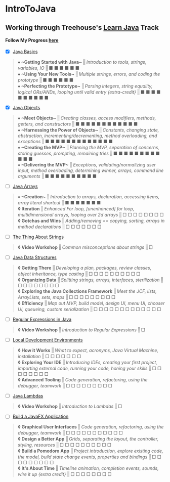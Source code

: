 # IntroToJava
## Working through Treehouse's [Learn Java](https://teamtreehouse.com/tracks/learn-java) Track
#### Follow My Progress [here](https://teamtreehouse.com/stephanieyoustra)



- [x] [Java Basics](https://teamtreehouse.com/library/java-basics)
> **♦ ~Getting Started with Java~** _⸽⸽ Introduction to tools, strings, variables, IO ⸽⸽_ ■ ■ ■ ■ ■ ■  
> **♦ ~Using Your New Tools~** _⸽⸽ Multiple strings, errors, and coding the prototype ⸽⸽_ ■ ■ ■ ■ ■ ■  
> **♦ ~Perfecting the Prototype~** _⸽⸽ Parsing integers, string equality, logical ORs/ANDs, looping until valid entry {extra-credit} ⸽⸽_ ■ ■ ■ ■ ■ ■ ■ ■ ■ ■  


- [x] [Java Objects](https://teamtreehouse.com/library/java-objects-2)
> **♦ ~Meet Objects~** _⸽⸽ Creating classes, access modifiers, methods, getters, and constructors ⸽⸽_ ■ ■ ■ ■ ■ ■ ■ ■ ■ ■ ■ ■  
> **♦ ~Harnessing the Power of Objects~** _⸽⸽ Constants, changing state, abstraction, incrementing/decrementing, method overloading, and exceptions ⸽⸽_ ■ ■ ■ ■ ■ ■ ■ ■ ■ ■ ■ ■ ■  
> **♦ ~Creating the MVP~** _⸽⸽ Planning the MVP, separation of concerns, storing guesses, prompting, remaining tries ⸽⸽_ ■ ■ ■ ■ ■ ■ ■ ■ ■ ■ ■ ■  
> **♦ ~Delivering the MVP~** _⸽⸽ Exceptions, validating/normalizing user input, method overloading, determining winner, arrays, command line arguments ⸽⸽_ ■ ■ ■ ■ ■ ■ ■ ■ ■ ■  

- [ ] [Java Arrays](https://teamtreehouse.com/library/java-arrays)
> **♦ ~Creation~** _⸽⸽ Introduction to arrays, declaration, accessing items, array literal shortcut ⸽⸽_ ■ ■ ■ ■ ■ ■ ■  
> **◊ Iteration** _⸽⸽ Enhanced For loop, [unenhanced] for loop, multidimensional arrays, looping over 2d arrays ⸽⸽_ □ □ □ □ □ □ □ □  
> **◊ Gotchas and Wins** _⸽⸽ Adding/removing == copying, sorting, arrays in method declarations ⸽⸽_ □ □ □ □ □ □ □  


- [ ] [The Thing About Strings](https://teamtreehouse.com/library/the-thing-about-strings)
> **◊ Video Workshop** _⸽⸽ Common misconceptions about strings ⸽⸽_ □  

- [ ] [Java Data Structures](https://teamtreehouse.com/library/java-data-structures)
> **◊ Getting There** _⸽⸽ Developing a plan, packages, review classes, object inheritance, type casting ⸽⸽_ □ □ □ □ □ □ □ □ □ □  
> **◊ Organizing Data** _⸽⸽ Splitting strings, arrays, interfaces, sterilization ⸽⸽_ □ □ □ □ □ □ □ □  
> **◊ Exploring the Java Collections Framework** _⸽⸽ Meet the JCF, lists, ArrayLists, sets, maps ⸽⸽_ □ □ □ □ □ □ □ □ □  
> **◊ Efficiency** _⸽⸽ Map out MVP, build model, design UI, menu UI, chooser UI, queueing, custom serialization ⸽⸽_ □ □ □ □ □ □ □ □ □ □ □ □ □  

- [ ] [Regular Expressions in Java](https://teamtreehouse.com/library/regular-expressions-in-java)
> **◊ Video Workshop** _⸽⸽ Introduction to Regular Expressions ⸽⸽_ □  

- [ ] [Local Development Environments](https://teamtreehouse.com/library/local-development-environments)
> **◊ How it Works** _⸽⸽ What to expect, acronyms, Java Virtual Machine, installation ⸽⸽_ □ □ □ □ □ □ □  
> **◊ Exploring Your IDE** _⸽⸽ Introducing IDEs, creating your first project, importing external code, running your code, honing your skills ⸽⸽_ □ □ □ □ □ □ □ □  
> **◊ Advanced Tooling** _⸽⸽ Code generation, refactoring, using the debugger, teamwork ⸽⸽_ □ □ □ □ □ □ □ □ □  

- [ ] [Java Lambdas](https://teamtreehouse.com/library/java-lambdas)
> **◊ Video Workshop** _⸽⸽ Introduction to Lambdas ⸽⸽_ □  

- [ ] [Build a JavaFX Application](https://teamtreehouse.com/library/build-a-javafx-application)
> **◊ Graphical User Interfaces** _⸽⸽ Code generation, refactoring, using the debugger, teamwork ⸽⸽_ □ □ □ □ □ □ □ □ □ □ □  
> **◊ Design a Better App** _⸽⸽ Grids, separating the layout, the controller, styling, resources ⸽⸽_ □ □ □ □ □ □ □ □ □ □  
> **◊ Build a Pomodoro App** _⸽⸽ Project introduction, explore existing code, the model, build state change events, properties and bindings ⸽⸽_ □ □ □ □ □ □ □ □ □  
> **◊ It's About Time** _⸽⸽ Timeline animation, completion events, sounds, wire it up {extra credit} ⸽⸽_ □ □ □ □ □ □ □ □  
